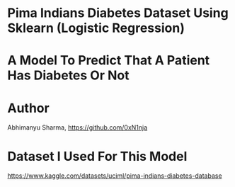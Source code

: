 # Pima Indians Diabetes Dataset Using Sklearn (Logistic Regression)
# A Model To Predict That A Patient Has Diabetes Or Not

# Author
Abhimanyu Sharma, https://github.com/0xN1nja

# Dataset I Used For This Model
https://www.kaggle.com/datasets/uciml/pima-indians-diabetes-database

